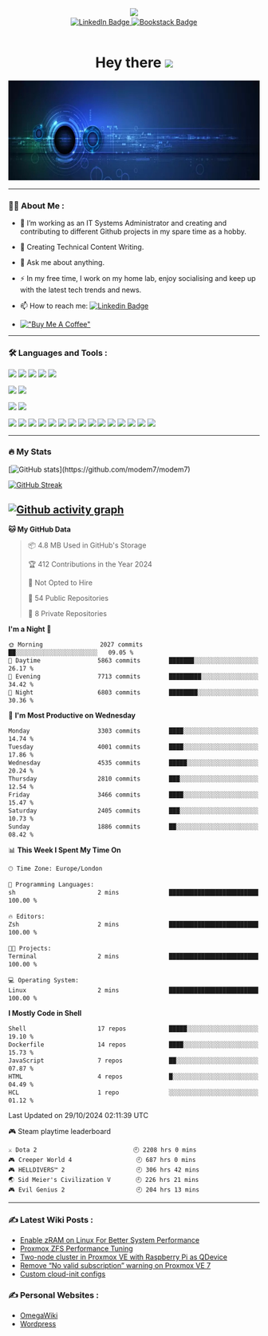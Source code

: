 <div id="header" align="center">
  <img src="https://media.giphy.com/media/f3iwJFOVOwuy7K6FFw/giphy.gif" width="300"/>
<div id="badges">
  <a href="https://www.linkedin.com/in/alexlaneit/">
    <img src="https://img.shields.io/badge/LinkedIn-blue?style=for-the-badge&logo=linkedin&logoColor=white" alt="LinkedIn Badge"/>
  </a>
  <a href="https://modem7.com">
  <img src="https://img.shields.io/badge/Bookstack-blue?style=for-the-badge&logo=BookStack&logoColor=white" alt="Bookstack Badge"/>
  </a>
</div>
  <img src="https://komarev.com/ghpvc/?username=modem7&style=flat-square&color=blue" alt=""/>
<h1>
  Hey there
  <img src="https://media.giphy.com/media/hvRJCLFzcasrR4ia7z/giphy.gif" width="30px"/>
</h1>
</div>

<div align="center">
  <img src="https://github.com/modem7/MiscAssets/blob/master/images/ezgif-6-79e26c05da.jpg" width="800" height="200"/>
</div>

---

### :man_technologist: About Me :
- :telescope: I’m working as an IT Systems Administrator and creating and contributing to different Github projects in my spare time as a hobby.

- :seedling: Creating Technical Content Writing.

- 💬 Ask me about anything.

- :zap: In my free time, I work on my home lab, enjoy socialising and keep up with the latest tech trends and news.

- :mailbox: How to reach me: [![Linkedin Badge](https://img.shields.io/badge/-AlexLaneIT-blue?style=flat&logo=Linkedin&logoColor=white)](https://www.linkedin.com/in/alexlaneit/)

- [!["Buy Me A Coffee"](https://www.buymeacoffee.com/assets/img/custom_images/orange_img.png)](https://www.buymeacoffee.com/modem7)

---

### :hammer_and_wrench: Languages and Tools :
![](https://img.shields.io/badge/OS-Centos-informational?style=flat&logo=centos&logoColor=white&color=981e32)
![](https://img.shields.io/badge/OS-Debian-informational?style=flat&logo=debian&logoColor=white&color=981e32)
![](https://img.shields.io/badge/OS-RHEL-informational?style=flat&logo=red-hat&logoColor=white&color=981e32)
![](https://img.shields.io/badge/OS-Ubuntu-informational?style=flat&logo=ubuntu&logoColor=white&color=981e32)
![](https://img.shields.io/badge/OS-Windows-informational?style=flat&logo=windows&logoColor=white&color=981e32)

![](https://img.shields.io/badge/Editor-Notepad++-informational?style=flat&logo=notepadplusplus&logoColor=white&color=981e32)
![](https://img.shields.io/badge/Editor-Visual_Studio_Code-informational?style=flat&logo=visual-studio-code&logoColor=white&color=981e32)


![](https://img.shields.io/badge/Shell-Bash-informational?style=flat&logo=gnu-bash&logoColor=white&color=981e32)
![](https://img.shields.io/badge/Shell-ZSH-informational?style=flat&logo=gnu-bash&logoColor=white&color=981e32)

![](https://img.shields.io/badge/Tools-3CX-informational?style=flat&logoColor=white&color=981e32)
![](https://img.shields.io/badge/Tools-Ansible-informational?style=flat&logo=ansible&logoColor=white&color=981e32)
![](https://img.shields.io/badge/Tools-Arduino-informational?style=flat&logo=arduino&logoColor=white&color=981e32)
![](https://img.shields.io/badge/Tools-Borg-informational?style=flat&logoColor=white&color=981e32)
![](https://img.shields.io/badge/Tools-Docker-informational?style=flat&logo=docker&logoColor=white&color=981e32)
![](https://img.shields.io/badge/Tools-Drone_CI-informational?style=flat&logo=drone&logoColor=white&color=981e32)
![](https://img.shields.io/badge/Tools-Git-informational?style=flat&logo=git&logoColor=white&color=981e32)
![](https://img.shields.io/badge/Tools-Github-informational?style=flat&logo=github&logoColor=white&color=981e32)
![](https://img.shields.io/badge/Tools-Gitlab-informational?style=flat&logo=gitlab&logoColor=white&color=981e32)
![](https://img.shields.io/badge/Tools-Jira-informational?style=flat&logo=jira&logoColor=white&color=981e32)
![](https://img.shields.io/badge/Tools-Kanban-informational?style=flat&logoColor=white&color=981e32)
![](https://img.shields.io/badge/Tools-Nginx-informational?style=flat&logo=nginx&logoColor=white&color=981e32)
![](https://img.shields.io/badge/Tools-Raspberry_Pi-informational?style=flat&logo=raspberry-pi&logoColor=white&color=981e32)
![](https://img.shields.io/badge/Tools-Snyk-informational?style=flat&logo=snyk&logoColor=white&color=981e32)
![](https://img.shields.io/badge/Tools-Traefik-informational?style=flat&logo=traefikmesh&logoColor=white&color=981e32)

---

### :fire: My Stats
[![GitHub stats](https://github-readme-stats.vercel.app/api?username=modem7&show_icons=true&theme=codeSTACKr&count_private=true")](https://github.com/modem7/modem7)

[![GitHub Streak](https://streak-stats.demolab.com?user=modem7&theme=elegant&hide_border=true&date_format=j%20M%5B%20Y%5D&background=DD272700)](https://git.io/streak-stats)

[![Github activity graph](https://github-readme-activity-graph.vercel.app/graph?username=modem7&theme=elegant&custom_title=Contribution%20Graph&hide_border=true&bg_color=%20)](https://github.com/modem7/modem7)
---

<!--START_SECTION:waka-->
**🐱 My GitHub Data** 

> 📦 4.8 MB Used in GitHub's Storage 
 > 
> 🏆 412 Contributions in the Year 2024
 > 
> 🚫 Not Opted to Hire
 > 
> 📜 54 Public Repositories 
 > 
> 🔑 8 Private Repositories 
 > 
**I'm a Night 🦉** 

```text
🌞 Morning                2027 commits        ██░░░░░░░░░░░░░░░░░░░░░░░   09.05 % 
🌆 Daytime                5863 commits        ███████░░░░░░░░░░░░░░░░░░   26.17 % 
🌃 Evening                7713 commits        █████████░░░░░░░░░░░░░░░░   34.42 % 
🌙 Night                  6803 commits        ████████░░░░░░░░░░░░░░░░░   30.36 % 
```
📅 **I'm Most Productive on Wednesday** 

```text
Monday                   3303 commits        ████░░░░░░░░░░░░░░░░░░░░░   14.74 % 
Tuesday                  4001 commits        ████░░░░░░░░░░░░░░░░░░░░░   17.86 % 
Wednesday                4535 commits        █████░░░░░░░░░░░░░░░░░░░░   20.24 % 
Thursday                 2810 commits        ███░░░░░░░░░░░░░░░░░░░░░░   12.54 % 
Friday                   3466 commits        ████░░░░░░░░░░░░░░░░░░░░░   15.47 % 
Saturday                 2405 commits        ███░░░░░░░░░░░░░░░░░░░░░░   10.73 % 
Sunday                   1886 commits        ██░░░░░░░░░░░░░░░░░░░░░░░   08.42 % 
```


📊 **This Week I Spent My Time On** 

```text
🕑︎ Time Zone: Europe/London

💬 Programming Languages: 
sh                       2 mins              █████████████████████████   100.00 % 

🔥 Editors: 
Zsh                      2 mins              █████████████████████████   100.00 % 

🐱‍💻 Projects: 
Terminal                 2 mins              █████████████████████████   100.00 % 

💻 Operating System: 
Linux                    2 mins              █████████████████████████   100.00 % 
```

**I Mostly Code in Shell** 

```text
Shell                    17 repos            █████░░░░░░░░░░░░░░░░░░░░   19.10 % 
Dockerfile               14 repos            ████░░░░░░░░░░░░░░░░░░░░░   15.73 % 
JavaScript               7 repos             ██░░░░░░░░░░░░░░░░░░░░░░░   07.87 % 
HTML                     4 repos             █░░░░░░░░░░░░░░░░░░░░░░░░   04.49 % 
HCL                      1 repo              ░░░░░░░░░░░░░░░░░░░░░░░░░   01.12 % 
```




 Last Updated on 29/10/2024 02:11:39 UTC
<!--END_SECTION:waka-->

<!-- steam-box start -->
🎮 Steam playtime leaderboard
```text
⚔️ Dota 2                           🕘 2208 hrs 0 mins
🎮 Creeper World 4                  🕘 687 hrs 0 mins
🎮 HELLDIVERS™ 2                    🕘 306 hrs 42 mins
🌏 Sid Meier's Civilization V       🕘 226 hrs 21 mins
🎮 Evil Genius 2                    🕘 204 hrs 13 mins
```
<!-- Powered by https://github.com/YouEclipse/steam-box . -->
<!-- steam-box end -->

---

### :writing_hand: Latest Wiki Posts :
<!-- BLOG-POST-LIST:START -->
- [Enable zRAM on Linux For Better System Performance](https://www.modem7.com/books/general-linux-administration/page/enable-zram-on-linux-for-better-system-performance)
- [Proxmox ZFS Performance Tuning](https://www.modem7.com/books/proxmox-setup/page/proxmox-zfs-performance-tuning)
- [Two-node cluster in Proxmox VE with Raspberry Pi as QDevice](https://www.modem7.com/books/proxmox-setup/page/two-node-cluster-in-proxmox-ve-with-raspberry-pi-as-qdevice)
- [Remove “No valid subscription” warning on Proxmox VE 7](https://www.modem7.com/books/proxmox-setup/page/remove-no-valid-subscription-warning-on-proxmox-ve-7)
- [Custom cloud-init configs](https://www.modem7.com/books/scripts/page/custom-cloud-init-configs)
<!-- BLOG-POST-LIST:END -->

### :writing_hand: Personal Websites :
- [OmegaWiki](https://modem7.com)
- [Wordpress](https://modem7.wordpress.com)
